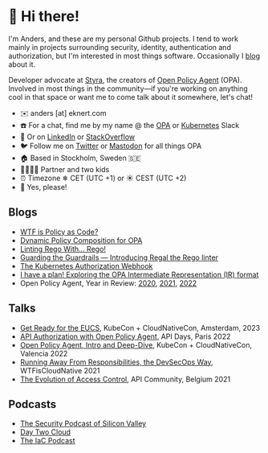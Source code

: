 # 👋 Hi there!

I'm Anders, and these are my personal Github projects. I tend to work mainly in projects surrounding security, identity, authentication and authorization, but I'm interested in most things software. Occasionally I [blog](https://www.eknert.com) about it.

Developer advocate at [Styra](https://www.styra.com), the creators of [Open Policy Agent](https://www.openpolicyagent.org/) (OPA). Involved in most things in the community—if you're working on anything cool in that space or want me to come talk about it somewhere, let's chat!

- ✉️ anders \[at\] eknert.com
- ☎️ For a chat, find me by my name @ the [OPA](https://openpolicyagent.slack.com) or [Kubernetes](https://kubernetes.slack.com) Slack
- 📨 Or on [LinkedIn](https://www.linkedin.com/in/anderseknert/) or [StackOverflow](https://stackoverflow.com/users/11849243/devoops)
- 🐦 Follow me on [Twitter](https://twitter.com/anderseknert) or [Mastodon](https://hachyderm.io/web/@anderseknert) for all things OPA
- 🏠 Based in Stockholm, Sweden 🇸🇪
- 👨‍👩‍👧‍👦 Partner and two kids
- ⏰ Timezone ❄ CET (UTC +1) or ☀️ CEST (UTC +2)
- 🍺 Yes, please!

## Blogs

- [WTF is Policy as Code?](https://blog.container-solutions.com/what-is-policy-as-code)
- [Dynamic Policy Composition for OPA](https://www.styra.com/blog/dynamic-policy-composition-for-opa/)
- [Linting Rego With... Rego!](https://www.styra.com/blog/linting-rego-with-rego/)
- [Guarding the Guardrails — Introducing Regal the Rego linter](https://www.styra.com/blog/guarding-the-guardrails-introducing-regal-the-rego-linter/)
- [The Kubernetes Authorization Webhook](https://www.styra.com/blog/kubernetes-authorization-webhook/)
- [I have a plan! Exploring the OPA Intermediate Representation (IR) format](https://blog.openpolicyagent.org/i-have-a-plan-exploring-the-opa-intermediate-representation-ir-format-7319cd94b37d)
- Open Policy Agent, Year in Review: [2020](https://blog.openpolicyagent.org/open-policy-agent-2020-year-in-review-dc25b60308d7), [2021](https://blog.openpolicyagent.org/open-policy-agent-2021-year-in-review-f334244868e0), [2022](https://blog.openpolicyagent.org/open-policy-agent-2022-year-in-review-79324ad54535)

## Talks

- [Get Ready for the EUCS](https://www.youtube.com/watch?v=XoWf4QcSbDw), KubeCon + CloudNativeCon, Amsterdam, 2023
- [API Authorization with Open Policy Agent](https://www.youtube.com/watch?v=SC5tgMbRr88), API Days, Paris 2022
- [Open Policy Agent, Intro and Deep-Dive](https://www.youtube.com/watch?v=MhyQxIp1H58&), KubeCon + CloudNativeCon, Valencia 2022
- [Running Away From Responsibilities, the DevSecOps Way](https://www.youtube.com/watch?v=RwsyMLyl8O0), WTFisCloudNative 2021
- [The Evolution of Access Control](https://www.youtube.com/watch?v=Ka2zNpIKQ_w), API Community, Belgium 2021

## Podcasts

- [The Security Podcast of Silicon Valley](https://open.spotify.com/episode/5DaTLHieDRhI8iKZA7wdl0?si=naE8AVyxT86-ZOX9zaRz2A)
- [Day Two Cloud](https://packetpushers.net/podcast/day-two-cloud-145-using-open-policy-agent-for-cloud-native-policy-enforcement/)
- [The IaC Podcast](https://www.theiacpodcast.com/episode/open-policy-agent)
